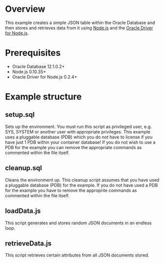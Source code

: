 # Overview
This example creates a simple JSON table within the Oracle Database and then stores and retrieves data from it using [Node.js](http://nodejs.org) and the [Oracle Driver for Node.js](http://github.com/oracle/node-oracledb).

# Prerequisites
* Oracle Database 12.1.0.2+
* Node.js 0.10.35+
* Oracle Driver for Node.js 0.2.4+

# Example structure
## setup.sql
Sets up the environment. You must run this script as privileged user, e.g. SYS, SYSTEM or another user with appropriate privileges. This example uses a pluggable database (PDB) which you do not have to license if you have just 1 PDB within your container database! If you do not wish to use a PDB for the example you can remove the appropriate commands as commented within the file itself.
## cleanup.sql
Cleans the environment up. This cleanup script assumes that you have used a pluggable database (PDB) for the example. If you do not have used a PDB for the example you have to remove the approprite commands as commented within the file itself.
## loadData.js
This script generates and stores random JSON documents in an endless loop.
## retrieveData.js
This script retrieves certain attributes from all JSON documents stored.